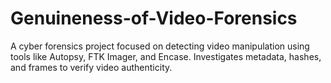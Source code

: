 # Genuineness-of-Video-Forensics
A cyber forensics project focused on detecting video manipulation using tools like Autopsy, FTK Imager, and Encase. Investigates metadata, hashes, and frames to verify video authenticity.
